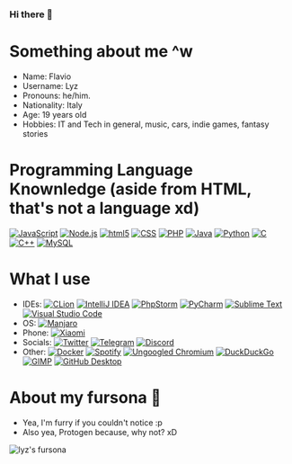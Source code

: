 ### Hi there 👋
# Something about me ^w
 - Name: Flavio
 - Username: Lyz
 - Pronouns: he/him.
 - Nationality: Italy
 - Age: 19 years old
 - Hobbies: IT and Tech in general, music, cars, indie games, fantasy stories
 

# Programming Language Knownledge (aside from HTML, that's not a language xd)
[<img alt="JavaScript" src="https://img.shields.io/badge/javascript-%23323330.svg?style=for-the-badge&logo=javascript&logoColor=%23F7DF1E" />](https://developer.mozilla.org/en-US/docs/Web/JavaScript) [<img alt="Node.js" src="https://img.shields.io/badge/node.js-6DA55F?style=for-the-badge&logo=node.js&logoColor=white" />](https://nodejs.org) [<img alt="html5" src="https://img.shields.io/badge/html5-%23E34F26.svg?style=for-the-badge&logo=html5&logoColor=white" />](https://developer.mozilla.org/en-US/docs/Web/Guide/HTML/HTML5) [<img alt="CSS" src="https://img.shields.io/badge/css3-%231572B6.svg?style=for-the-badge&logo=css3&logoColor=white"/>](https://www.w3schools.com/Css/) [<img alt="PHP" src="https://img.shields.io/badge/php-%23777BB4.svg?style=for-the-badge&logo=php&logoColor=white" />](https://www.php.net/) [<img alt="Java" src="https://img.shields.io/badge/java-%23ED8B00.svg?style=for-the-badge&logo=java&logoColor=white" />](https://www.java.com/it/) [<img alt="Python" src="https://img.shields.io/badge/python-3670A0?style=for-the-badge&logo=python&logoColor=ffdd54" />](https://www.python.org/) [<img alt="C" src="https://img.shields.io/badge/c-%2300599C.svg?style=for-the-badge&logo=c&logoColor=white" />](https://www.tutorialspoint.com/cprogramming/index.htm) [<img alt="C++" src="https://img.shields.io/badge/c++-%2300599C.svg?style=for-the-badge&logo=c%2B%2B&logoColor=white"/>](https://www.geeksforgeeks.org/c-plus-plus/) [<img alt="MySQL" src="https://img.shields.io/badge/mysql-%2300f.svg?style=for-the-badge&logo=mysql&logoColor=white"/>](https://www.mysql.com/)

# What I use
 - IDEs:
[<img alt="CLion" src="https://img.shields.io/badge/CLion-black?style=for-the-badge&logo=clion&logoColor=white" />](https://www.jetbrains.com/clion/) [<img alt="IntelliJ IDEA" src="https://img.shields.io/badge/IntelliJIDEA-000000.svg?style=for-the-badge&logo=intellij-idea&logoColor=white" />](https://www.jetbrains.com/idea/) [<img alt="PhpStorm" src="https://img.shields.io/badge/phpstorm-143?style=for-the-badge&logo=phpstorm&logoColor=black&color=black&labelColor=darkorchid"/>](https://www.jetbrains.com/phpstorm/) [<img alt="PyCharm" src="https://img.shields.io/badge/pycharm-143?style=for-the-badge&logo=pycharm&logoColor=black&color=black&labelColor=green"/>](https://www.jetbrains.com/pycharm/) [<img alt="Sublime Text" src="https://img.shields.io/badge/sublime_text-%23575757.svg?style=for-the-badge&logo=sublime-text&logoColor=important" />](https://www.sublimetext.com/) [<img alt="Visual Studio Code" src="https://img.shields.io/badge/Code%20OSS-0078d7.svg?style=for-the-badge&logo=visual-studio-code&logoColor=white" />](https://github.com/Microsoft/vscode)
 - OS:
[<img alt="Manjaro" src="https://img.shields.io/badge/Manjaro-35BF5C?style=for-the-badge&logo=Manjaro&logoColor=white" />](https://manjaro.org/)
 - Phone:
[<img alt="Xiaomi" src="https://img.shields.io/badge/Xiaomi-%23FF6900.svg?style=for-the-badge&logo=xiaomi&logoColor=white" />](https://www.mi.com/)
 - Socials:
[<img alt="Twitter" src="https://img.shields.io/badge/twitter-%231DA1F2.svg?style=for-the-badge&logo=Twitter&logoColor=white" />](https://twitter.com/zextrem_dev) [<img alt="Telegram" src="https://img.shields.io/badge/Telegram-2CA5E0?style=for-the-badge&logo=telegram&logoColor=white" />](https://t.me/IT_Wraith) [<img alt="Discord" src="https://img.shields.io/badge/%3CDiscord%3E-%237289DA.svg?style=for-the-badge&logo=discord&logoColor=white" />](https://discordapp.com/users/441641373775691778)
 - Other:
[<img alt="Docker" src="https://img.shields.io/badge/docker-%230db7ed.svg?style=for-the-badge&logo=docker&logoColor=white" />](https://www.docker.com/) [<img alt="Spotify" src="https://img.shields.io/badge/Spotify-1ED760?style=for-the-badge&logo=spotify&logoColor=white" />](https://www.spotify.com/) [<img alt="Ungoogled Chromium" src="https://img.shields.io/badge/Ungoogled%20Chromium-4285F4?style=for-the-badge&logo=GoogleChrome&logoColor=white" />](https://github.com/Eloston/ungoogled-chromium) [<img alt="DuckDuckGo" src="https://img.shields.io/badge/DuckDuckGo-DE5833?style=for-the-badge&logo=DuckDuckGo&logoColor=white" />](https://duckduckgo.com) [<img alt="GIMP" src="https://img.shields.io/badge/Gimp-657D8B?style=for-the-badge&logo=gimp&logoColor=FFFFFF" />](https://www.gimp.org/) [<img alt="GitHub Desktop" src="https://img.shields.io/badge/github%20desktop-%23121011.svg?style=for-the-badge&logo=github&logoColor=white" />](https://desktop.github.com/)

# About my fursona 👀
 - Yea, I'm furry if you couldn't notice :p 
 - Also yea, Protogen because, why not? xD
<img alt="lyz's fursona" src="https://i.imgur.com/GBgDbIj.png"/>



<!--
**lyzcoote/lyzcoote** is a ✨ _special_ ✨ repository because its `README.md` (this file) appears on your GitHub profile.

Here are some ideas to get you started:

- 🔭 I’m currently working on ...
- 🌱 I’m currently learning ...
- 👯 I’m looking to collaborate on ...
- 🤔 I’m looking for help with ...
- 💬 Ask me about ...
- 📫 How to reach me: ...
- 😄 Pronouns: ...
- ⚡ Fun fact: ...
-->
